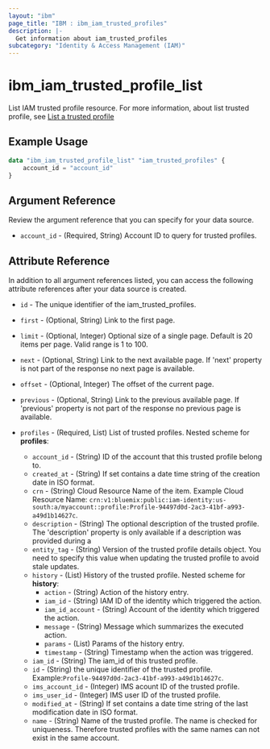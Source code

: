 ```yaml
---
layout: "ibm"
page_title: "IBM : ibm_iam_trusted_profiles"
description: |-
  Get information about iam_trusted_profiles
subcategory: "Identity & Access Management (IAM)"
---
```


# ibm_iam_trusted_profile_list

List IAM trusted profile resource. For more information, about list trusted profile, see [List a trusted profile](https://cloud.ibm.com/apidocs/iam-identity-token-api#list-profile)

## Example Usage

```terraform
data "ibm_iam_trusted_profile_list" "iam_trusted_profiles" {
	account_id = "account_id"
}
```

## Argument Reference

Review the argument reference that you can specify for your data source.

* `account_id` - (Required, String) Account ID to query for trusted profiles.

## Attribute Reference

In addition to all argument references listed, you can access the following attribute references after your data source is created.

* `id` - The unique identifier of the iam_trusted_profiles.

* `first` - (Optional, String) Link to the first page.

* `limit` - (Optional, Integer) Optional size of a single page. Default is 20 items per page. Valid range is 1 to 100.

* `next` - (Optional, String) Link to the next available page. If 'next' property is not part of the response no next page is available.

* `offset` - (Optional, Integer) The offset of the current page.

* `previous` - (Optional, String) Link to the previous available page. If 'previous' property is not part of the response no previous page is available.

* `profiles` - (Required, List) List of trusted profiles.
  Nested scheme for **profiles**:
    * `account_id` - (String) ID of the account that this trusted profile belong to.
	* `created_at` - (String) If set contains a date time string of the creation date in ISO format.
	* `crn` - (String) Cloud Resource Name of the item. Example Cloud Resource Name: `crn:v1:bluemix:public:iam-identity:us-south:a/myaccount::profile:Profile-94497d0d-2ac3-41bf-a993-a49d1b14627c`.
	* `description` - (String) The optional description of the trusted profile. The 'description' property is only available if a description was provided during a 
	* `entity_tag` - (String) Version of the trusted profile details object. You need to specify this value when updating the trusted profile to avoid stale updates.
	* `history` - (List) History of the trusted profile.
	  Nested scheme for **history**:
		* `action` - (String) Action of the history entry.
		* `iam_id` - (String) IAM ID of the identity which triggered the action.
		* `iam_id_account` - (String) Account of the identity which triggered the action.
		* `message` - (String) Message which summarizes the executed action.
		* `params` - (List) Params of the history entry.
		* `timestamp` - (String) Timestamp when the action was triggered.
	* `iam_id` - (String) The iam_id of this trusted profile.
	* `id` - (String) the unique identifier of the trusted profile. Example:`Profile-94497d0d-2ac3-41bf-a993-a49d1b14627c`.
	* `ims_account_id` - (Integer) IMS acount ID of the trusted profile.
	* `ims_user_id` - (Integer) IMS user ID of the trusted profile.
	* `modified_at` - (String) If set contains a date time string of the last modification date in ISO format.
	* `name` - (String) Name of the trusted profile. The name is checked for uniqueness. Therefore trusted profiles with the same names can not exist in the same account.

